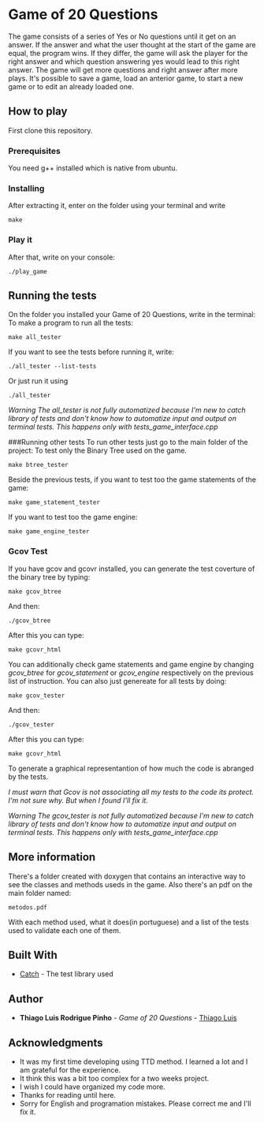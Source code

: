 # Game of 20 Questions


The game consists of a series of Yes or No questions until it get on an answer. If the answer and what the user thought at the start of the game are equal, the program wins. If they differ, the game will ask the player for the right answer and which question answering yes would lead to this right answer. 
The game will get more questions and right answer after more plays.
It's possible to save a game, load an anterior game, to start a new game or to edit an already loaded one.


## How to play

First clone this repository. 

### Prerequisites

You need g++ installed which is native from ubuntu. 


### Installing

After extracting it, enter on the folder using your terminal and write 
```
make
```

### Play it
After that, write on your console:
```
./play_game
```

## Running the tests

On the folder you installed your Game of 20 Questions, write in the terminal:
To make a program to run all the tests:
```
make all_tester
```
If you want to see the tests before running it, write:
```
./all_tester --list-tests
```
Or just run it using
```
./all_tester 
```
*Warning
    The all_tester is not fully automatized because I'm new to catch library of tests and don't know how to automatize input and output on terminal tests.
    This happens only with tests_game_interface.cpp*

###Running other tests
To run other tests just go to the main folder of the project:
To test only the Binary Tree used on the game.
```
make btree_tester
```

Beside the previous tests, if you want to test too the game statements of the game:
```
make game_statement_tester
```

If you want to test too the game engine:
```
make game_engine_tester
```

### Gcov Test
If you have gcov and gcovr installed, you can generate the 
test coverture of the binary tree by typing:
```
make gcov_btree
```
And then:
```
./gcov_btree
```
After this you can type:
```
make gcovr_html
```

You can additionally check game statements and game engine by changing *gcov_btree*
for *gcov_statement* or *gcov_engine* respectively on the previous list of instruction.
You can also just genereate for all tests by doing:
```
make gcov_tester
```
And then:
```
./gcov_tester
```
After this you can type:
```
make gcovr_html
```
To generate a graphical representantion of how much the code is abranged by the tests.

*I must warn that Gcov is not associating all my tests to the code its protect. I'm not sure why. But when I found I'll fix it.*

*Warning
    The gcov_tester is not fully automatized because I'm new to catch library of tests and don't know how to automatize input and output on terminal tests.
    This happens only with tests_game_interface.cpp*

## More information
There's a folder created with doxygen that contains an interactive way to see the classes and methods useds in the game.
Also there's an pdf on the main folder named:
```
metodos.pdf
```
With each method used, what it does(in portuguese) and a list of the tests used to validate each one of them.
## Built With

* [Catch](http://catch-lib.net/) - The test library used

## Author

* **Thiago Luis Rodrigue Pinho** - *Game of 20 Questions* - [Thiago Luis](https://github.com/thiagolrpinho/MP-Trabalho-1-20perguntas)



## Acknowledgments

* It was my first time developing using TTD method. I learned a lot and I am grateful for 
the experience. 
* It think this was a bit too complex for a two weeks project. 
* I wish I could have organized my code more. 
* Thanks for reading until here.
* Sorry for English and programation mistakes. Please correct me and I'll fix it.

